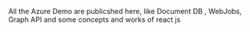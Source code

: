 
All the Azure Demo are publicshed here, like Document DB , WebJobs, Graph API and some concepts and works of react js

